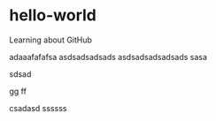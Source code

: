 # hello-world
Learning about GitHub



adaaafafafsa
asdsadsadsads
asdsadsadsadsads
sasa

sdsad


gg
ff


csadasd
ssssss
